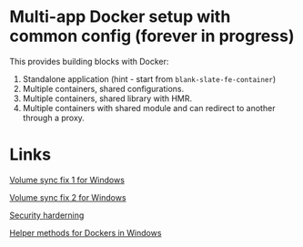 # Multi-app Docker setup with common config (forever in progress)

This provides building blocks with Docker:

1. Standalone application (hint - start from `blank-slate-fe-container`)
2. Multiple containers, shared configurations.
3. Multiple containers, shared library with HMR.
4. Multiple containers with shared module and can redirect to another through a proxy.

# Links

[Volume sync fix 1 for Windows](https://github.com/hackersatcambridge/hac-website#notes-on-using-windows)

[Volume sync fix 2 for Windows](https://github.com/EugenMayer/docker-sync/wiki/docker-sync-on-Windows)

[Security harderning](https://github.com/nimmis/docker-alpine-micro)

[Helper methods for Dockers in Windows](https://gist.github.com/cheshirecode/2c98ebd0c86ce83e5229e55c8c28afd7)
